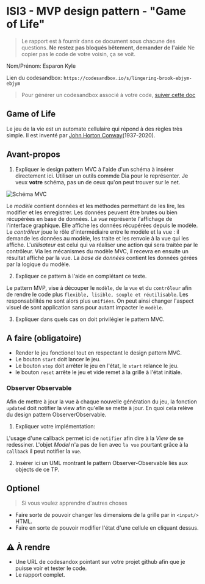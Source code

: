 # ISI3 - MVP design pattern - "Game of Life"

> Le rapport est à fournir dans ce document sous chacune des questions.
> **Ne restez pas bloqués bêtement, demander de l'aide**
> Ne copier pas le code de votre voisin, ça se voit.

Nom/Prénom: Esparon Kyle

Lien du codesandbox: `https://codesandbox.io/s/lingering-brook-ebjym-ebjym`

> Pour générer un codesandbox associé à votre code, [suiver cette doc](https://codesandbox.io/docs/importing#import-from-github)

## Game of Life

Le jeu de la vie est un automate cellulaire qui répond à des règles très simple.
Il est inventé par [John Horton Conway](https://fr.wikipedia.org/wiki/John_Horton_Conway)(1937-2020).

## Avant-propos

1. Expliquer le design pattern MVC à l'aide d'un schéma à insérer directement ici.
   Utiliser un outils commde Dia pour le représenter. Je veux **votre** schéma, pas un de ceux qu'on peut trouver sur le net.

![Schéma MVC](images/schema_mvc.png)

Le _modèle_ contient données et les méthodes permettant de les lire, les modifier et les enregistrer. Les données peuvent être brutes ou bien récupérées en base de données.
La _vue_ représente l'affichage de l'interface graphique. Elle affiche les données récupérées depuis le modèle.
Le _contrôleur_ joue le rôle d'intermédiaire entre le modèle et la vue : il demande les données au modèle, les traite et les renvoie à la vue qui les affiche.
L'_utilisateur_ est celui qui va réaliser une action qui sera traitée par le contrôleur. Via les mécanismes du modèle MVC, il recevra en ensuite un résultat affiché par la vue.
La _base de données_ contient les données gérées par la logique du modèle.

2. Expliquer ce pattern à l'aide en complétant ce texte.

Le pattern MVP, vise à découper le `modèle`, de la `vue` et du `contrôleur` afin de rendre le code plus `flexible, lisible, souple et réutilisable`.
Les responsabilités ne sont alors plus `unifiées`.
On peut ainsi changer l'aspect visuel de sont application sans pour autant impacter le `modèle`.

3. Expliquer dans quels cas on doit privilégier le pattern MVC.

## A faire (obligatoire)

- Render le jeu fonctionel tout en respectant le design pattern MVC.
- Le bouton `start` doit lancer le jeu.
- Le bouton `stop` doit arrêter le jeu en l'état, le `start` relance le jeu.
- le bouton `reset` arrête le jeu et vide remet à la grille à l'état initiale.

### Observer Observable

Afin de mettre à jour la vue à chaque nouvelle génération du jeu, la fonction `updated` doit notifier la view afin qu'elle se mette à jour.
En quoi cela relève du design pattern ObserverObservable.

1. Expliquer votre implémentation:

L'usage d'une callback permet ici de `notifier` afin dire à la _View_ de se redessiner.
L'objet _Model_ n'a pas de lien avec `la vue` pourtant grâce à la `callback` il peut notifier la `vue`.

2. Insérer ici un UML montrant le pattern Observer-Observable liés aux objects de ce TP.

## Optionel

> Si vous voulez apprendre d'autres choses

- Faire sorte de pouvoir changer les dimensions de la grille par in `<input/>` HTML.
- Faire en sorte de pouvoir modifier l'état d'une cellule en cliquant dessus.

## :warning: À rendre

- Une URL de codesandox pointant sur votre projet github afin que je puisse voir et tester le code.
- Le rapport complet.

